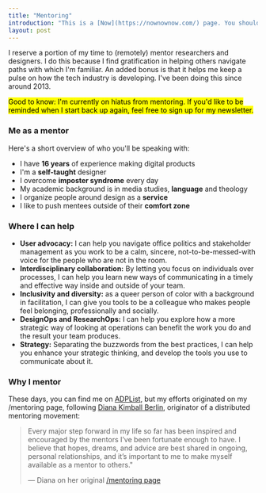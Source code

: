 ```yaml
---
title: "Mentoring"
introduction: "This is a [Now](https://nownownow.com/) page. You should make one for yourself."
layout: post
---
```

I reserve a portion of my time to (remotely) mentor researchers and designers. I do this because I find gratification in helping others navigate paths with which I'm familiar. An added bonus is that it helps me keep a pulse on how the tech industry is developing. I've been doing this since around 2013. 

<mark>Good to know: I'm currently on hiatus from mentoring. If you'd like to be reminded when I start back up again, feel free to sign up for my newsletter.</mark>

### Me as a mentor
Here's a short overview of who you'll be speaking with:

- I have **16 years** of experience making digital products
- I'm a **self-taught** designer
- I overcome **imposter syndrome** every day
- My academic background is in media studies, **language** and theology
- I organize people around design as a **service**
- I like to push mentees outside of their **comfort zone**

### Where I can help

- **User advocacy:** I can help you navigate office politics and stakeholder management as you work to be a calm, sincere, not-to-be-messed-with voice for the people who are not in the room.
- **Interdisciplinary collaboration:** By letting you focus on individuals over processes, I can help you learn new ways of communicating in a timely and effective way inside and outside of your team.
- **Inclusivity and diversity:** as a queer person of color with a background in facilitation, I can give you tools to be a colleague who makes people feel belonging, professionally and socially.
- **DesignOps and ResearchOps:** I can help you explore how a more strategic way of looking at operations can benefit the work you do and the result your team produces.
- **Strategy:** Separating the buzzwords from the best practices, I can help you enhance your strategic thinking, and develop the tools you use to communicate about it.

### Why I mentor
These days, you can find me on [ADPList](https://adplist.org/mentors/zinzy-nev-geene), but my efforts originated on my /mentoring page, following [Diana Kimball Berlin](https://dianaberlin.com/), originator of a distributed mentoring movement:


> Every major step forward in my life so far has been inspired and encouraged by the mentors I’ve been fortunate enough to have. I believe that hopes, dreams, and advice are best shared in ongoing, personal relationships, and it’s important to me to make myself available as a mentor to others."
> 
>  — Diana on her original [/mentoring page](https://web.archive.org/web/20120629142454/http://mentoring.is/)
